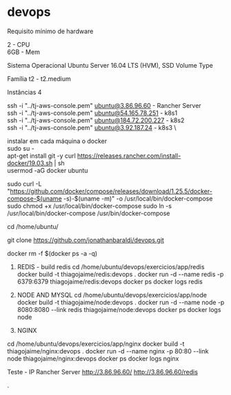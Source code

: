# devops
Requisito mínimo  de hardware

2   -  CPU  \
6GB -  Mem  

Sistema Operacional
Ubuntu Server 16.04 LTS (HVM), SSD Volume Type

Família
t2 - t2.medium

Instâncias
4

ssh -i "../tj-aws-console.pem" ubuntu@3.86.96.60       - Rancher Server      
ssh -i "../tj-aws-console.pem" ubuntu@54.165.78.251    - k8s1                \
ssh -i "../tj-aws-console.pem" ubuntu@184.72.200.227   - k8s2                \
ssh -i "../tj-aws-console.pem" ubuntu@3.92.187.24      - k8s3                \

instalar em cada máquina o docker                                \
sudo su -                                                        \
apt-get install git -y
curl https://releases.rancher.com/install-docker/19.03.sh | sh   \
usermod -aG docker ubuntu                                        

sudo curl -L "https://github.com/docker/compose/releases/download/1.25.5/docker-compose-$(uname -s)-$(uname -m)" -o /usr/local/bin/docker-compose
sudo chmod +x /usr/local/bin/docker-compose
sudo ln -s /usr/local/bin/docker-compose /usr/bin/docker-compose

cd /home/ubuntu/

git clone https://github.com/jonathanbaraldi/devops.git

docker rm -f $(docker ps -a -q)

1. REDIS - build redis
cd /home/ubuntu/devops/exercicios/app/redis
docker build -t thiagojaime/redis:devops .
docker run -d --name redis -p 6379:6379 thiagojaime/redis:devops
docker ps
docker logs redis

2. NODE AND MYSQL
cd /home/ubuntu/devops/exercicios/app/node
docker build -t thiagojaime/node:devops .
docker run -d --name node -p 8080:8080 --link redis thiagojaime/node:devops
docker ps
docker logs node

3. NGINX

cd /home/ubuntu/devops/exercicios/app/nginx
docker build -t thiagojaime/nginx:devops .
docker run -d --name nginx -p 80:80 --link node thiagojaime/nginx:devops 
docker ps
docker logs nginx

Teste - IP Rancher Server
http://3.86.96.60/
http://3.86.96.60/redis


.
